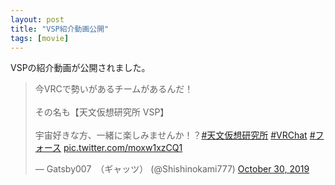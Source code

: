 ```yaml
---
layout: post
title: "VSP紹介動画公開"
tags: [movie]
---
```


VSPの紹介動画が公開されました。

<blockquote class="twitter-tweet"><p lang="ja" dir="ltr">今VRCで勢いがあるチームがあるんだ！<br><br>その名も【天文仮想研究所 VSP】<br><br>宇宙好きな方、一緒に楽しみませんか！？<a href="https://twitter.com/hashtag/%E5%A4%A9%E6%96%87%E4%BB%AE%E6%83%B3%E7%A0%94%E7%A9%B6%E6%89%80?src=hash&amp;ref_src=twsrc%5Etfw">#天文仮想研究所</a> <a href="https://twitter.com/hashtag/VRChat?src=hash&amp;ref_src=twsrc%5Etfw">#VRChat</a> <a href="https://twitter.com/hashtag/%E3%83%95%E3%82%A9%E3%83%BC%E3%82%B9?src=hash&amp;ref_src=twsrc%5Etfw">#フォース</a> <a href="https://t.co/moxw1xzCQ1">pic.twitter.com/moxw1xzCQ1</a></p>&mdash; Gatsby007　（ギャッツ） (@Shishinokami777) <a href="https://twitter.com/Shishinokami777/status/1189530708013772801?ref_src=twsrc%5Etfw">October 30, 2019</a></blockquote> <script async src="https://platform.twitter.com/widgets.js" charset="utf-8"></script>
